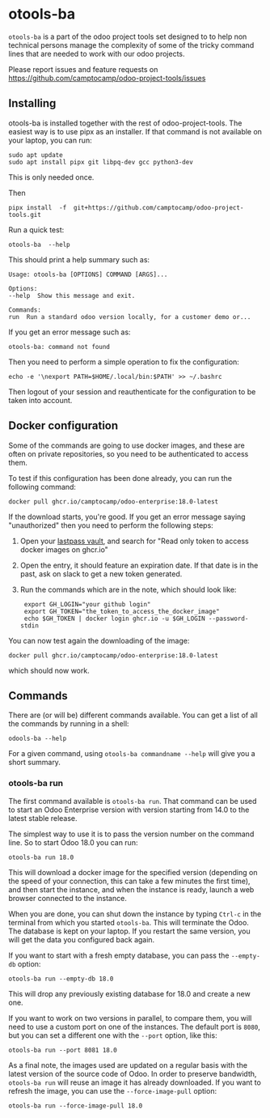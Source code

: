 # otools-ba

`otools-ba` is a  part of the odoo project tools set designed to to help non technical persons manage the complexity of some of the tricky command lines that are needed to work with our odoo projects.

Please report issues and feature requests on https://github.com/camptocamp/odoo-project-tools/issues

## Installing

otools-ba is installed together with the rest of odoo-project-tools. The easiest way is to use pipx as an installer. If that command is not available on your laptop, you can run:

    sudo apt update
    sudo apt install pipx git libpq-dev gcc python3-dev

This is only needed once.

Then

    pipx install  -f  git+https://github.com/camptocamp/odoo-project-tools.git


Run a quick test:

    otools-ba  --help

This should print a help summary such as:

    Usage: otools-ba [OPTIONS] COMMAND [ARGS]...

    Options:
    --help  Show this message and exit.

    Commands:
    run  Run a standard odoo version locally, for a customer demo or...


If you get an error message such as:

    otools-ba: command not found

Then you need to perform a simple operation to fix the configuration:

    echo -e '\nexport PATH=$HOME/.local/bin:$PATH' >> ~/.bashrc


Then logout of your session and reauthenticate for the configuration to be taken into account.


## Docker configuration

Some of the commands are going to use docker images, and these are often on private repositories, so you need to be authenticated to access them.

To test if this configuration has been done already, you can run the following command:

    docker pull ghcr.io/camptocamp/odoo-enterprise:18.0-latest

If the download starts, you're good. If you get an error message saying "unauthorized" then you need to perform the following steps:

1. Open your [lastpass vault](https://lastpass.com/vault/), and search for "Read only token to access docker images on ghcr.io"

2. Open the entry, it should feature an expiration date. If that date is in the past, ask on slack to get a new token generated.

3. Run the commands which are in the note, which should look like:

        export GH_LOGIN="your github login"
        export GH_TOKEN="the_token_to_access_the_docker_image"
        echo $GH_TOKEN | docker login ghcr.io -u $GH_LOGIN --password-stdin

You can now test again the downloading of the image:

    docker pull ghcr.io/camptocamp/odoo-enterprise:18.0-latest

which should now work.

## Commands


There are (or will be) different commands available. You can get a list of all the commands by running in a shell:

    odools-ba --help

For a given command, using `otools-ba commandname --help` will give you a short summary.


### otools-ba run

The first command available is `otools-ba run`. That command can be used to start an Odoo Enterprise version with version starting from 14.0 to the latest stable release.

The simplest way to use it is to pass the version number on the command line. So to start Odoo 18.0 you can run:

    otools-ba run 18.0

This will download a docker image for the specified version (depending on the speed of your connection, this can take a few minutes the first time), and then start the instance, and when the instance is ready, launch a web browser connected to the instance.

When you are done, you can shut down the instance by typing `Ctrl-c` in the terminal from which you started `otools-ba`.  This will terminate the Odoo. The database is kept on your laptop. If you restart the same version, you will get the data you configured back again.

If you want to start with a fresh empty database, you can pass the `--empty-db` option:

    otools-ba run --empty-db 18.0

This will drop any previously existing database for 18.0 and create a new one.

If you want to work on two versions in parallel, to compare them, you will need to use a custom port on one of the instances. The default port is `8080`, but you can set a different one with the `--port` option, like this:

    otools-ba run --port 8081 18.0

As a final note, the images used are updated on a regular basis with the latest version of the source code of Odoo. In order to preserve bandwidth, `otools-ba run` will reuse an image it has already downloaded. If you want to refresh the image, you can use the `--force-image-pull` option:

    otools-ba run --force-image-pull 18.0
